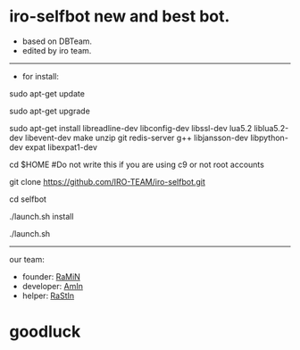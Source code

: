 # iro-selfbot new and best bot.
* based on DBTeam.
* edited by iro team.

________________________________________________________________________
* for install:

 sudo apt-get update

 sudo apt-get upgrade

sudo apt-get install libreadline-dev libconfig-dev libssl-dev lua5.2 liblua5.2-dev libevent-dev make unzip git redis-server g++ 
libjansson-dev libpython-dev expat libexpat1-dev

cd $HOME #Do not write this if you are using c9 or not root accounts

git clone https://github.com/IRO-TEAM/iro-selfbot.git

cd selfbot

./launch.sh install

./launch.sh 
________________________________________________________________________
our team:
* founder: [RaMiN](https://telegram.me/raminoa)
* developer: [AmIn](https://telegram.me/xxicy_boyxx)
* helper: [RaStIn](https://telegram.me/goraze)
# goodluck 
